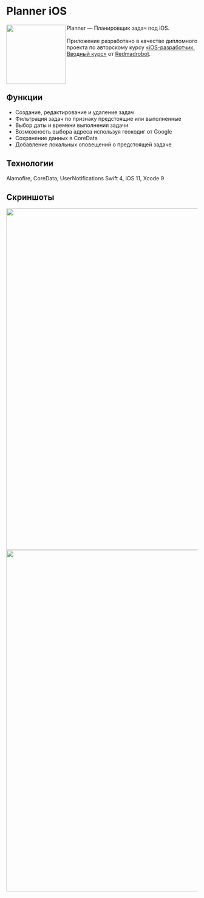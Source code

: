 # Planner iOS

<img align="left" src="http://subdan.ru/static/icon.png" height="156" width="156">

Planner — Планировщик задач под iOS.
<br><br>
Приложение разработано в качестве дипломного проекта по авторскому курсу [«iOS-разработчик. Вводный курс»](https://openprofession.ru/course/CONTENTED/ios_start/) от [Redmadrobot](https://www.redmadrobot.ru).

<br><br><br>

## Функции
* Создание, редактирование и удаление задач
* Фильтрация задач по признаку предстоящие или выполненные
* Выбор даты и времени выполнения задачи
* Возможность выбора адреса используя геокодиг от Google
* Сохранение данных в CoreData
* Добавление локальных оповещений о предстоящей задаче

## Технологии
Alamofire, CoreData, UserNotifications
Swift 4, iOS 11, Xcode 9

## Скриншоты

<img src="http://subdan.ru/static/planner_screenshot_10.png" width="900">
<img src="http://subdan.ru/static/planner_screenshot_11.png" width="900">
